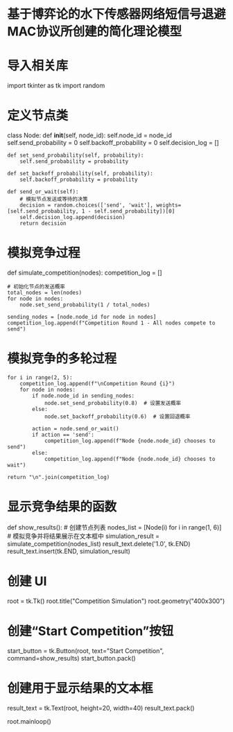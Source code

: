 # 基于博弈论的水下传感器网络短信号退避MAC协议所创建的简化理论模型
# 导入相关库
import tkinter as tk
import random

# 定义节点类
class Node:
    def __init__(self, node_id):
        self.node_id = node_id
        self.send_probability = 0
        self.backoff_probability = 0
        self.decision_log = []

    def set_send_probability(self, probability):
        self.send_probability = probability

    def set_backoff_probability(self, probability):
        self.backoff_probability = probability

    def send_or_wait(self):
        # 模拟节点发送或等待的决策
        decision = random.choices(['send', 'wait'], weights=[self.send_probability, 1 - self.send_probability])[0]
        self.decision_log.append(decision)
        return decision

# 模拟竞争过程
def simulate_competition(nodes):
    competition_log = []

    # 初始化节点的发送概率
    total_nodes = len(nodes)
    for node in nodes:
        node.set_send_probability(1 / total_nodes)

    sending_nodes = [node.node_id for node in nodes]
    competition_log.append(f"Competition Round 1 - All nodes compete to send")

# 模拟竞争的多轮过程
    for i in range(2, 5):
        competition_log.append(f"\nCompetition Round {i}")
        for node in nodes:
            if node.node_id in sending_nodes:
                node.set_send_probability(0.8)  # 设置发送概率
            else:
                node.set_backoff_probability(0.6)  # 设置回退概率

            action = node.send_or_wait()
            if action == 'send':
                competition_log.append(f"Node {node.node_id} chooses to send")
            else:
                competition_log.append(f"Node {node.node_id} chooses to wait")

    return "\n".join(competition_log)

# 显示竞争结果的函数
def show_results():
    # 创建节点列表
    nodes_list = [Node(i) for i in range(1, 6)]
    # 模拟竞争并将结果展示在文本框中
    simulation_result = simulate_competition(nodes_list)
    result_text.delete('1.0', tk.END)
    result_text.insert(tk.END, simulation_result)

# 创建 UI
root = tk.Tk()
root.title("Competition Simulation")
root.geometry("400x300")

# 创建“Start Competition”按钮
start_button = tk.Button(root, text="Start Competition", command=show_results)
start_button.pack()

# 创建用于显示结果的文本框
result_text = tk.Text(root, height=20, width=40)
result_text.pack()

root.mainloop()
